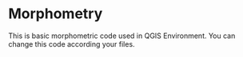 # Morphometry
This is basic morphometric code used in QGIS Environment.
You can change this code according your files.
